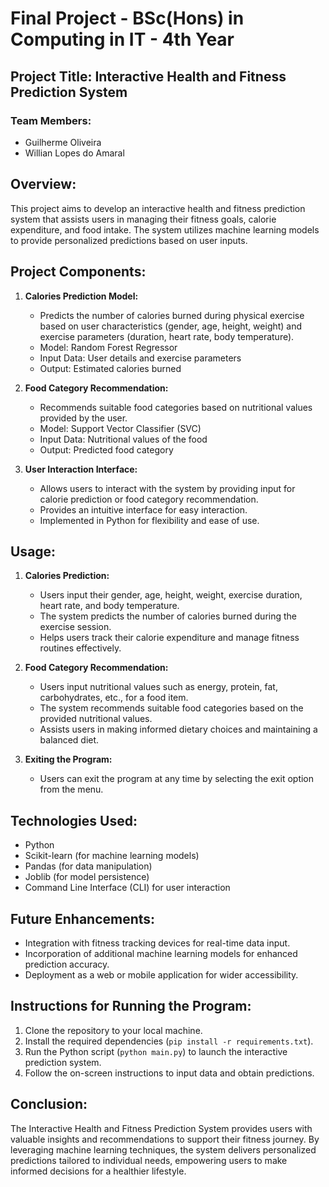 # Final Project - BSc(Hons) in Computing in IT - 4th Year

## Project Title: Interactive Health and Fitness Prediction System

### Team Members:
- Guilherme Oliveira
- Willian Lopes do Amaral

## Overview:
This project aims to develop an interactive health and fitness prediction system that assists users in managing their fitness goals, calorie expenditure, and food intake. The system utilizes machine learning models to provide personalized predictions based on user inputs.

## Project Components:
1. **Calories Prediction Model:**
    - Predicts the number of calories burned during physical exercise based on user characteristics (gender, age, height, weight) and exercise parameters (duration, heart rate, body temperature).
    - Model: Random Forest Regressor
    - Input Data: User details and exercise parameters
    - Output: Estimated calories burned
    
2. **Food Category Recommendation:**
    - Recommends suitable food categories based on nutritional values provided by the user.
    - Model: Support Vector Classifier (SVC)
    - Input Data: Nutritional values of the food
    - Output: Predicted food category
    
3. **User Interaction Interface:**
    - Allows users to interact with the system by providing input for calorie prediction or food category recommendation.
    - Provides an intuitive interface for easy interaction.
    - Implemented in Python for flexibility and ease of use.
    
## Usage:
1. **Calories Prediction:**
    - Users input their gender, age, height, weight, exercise duration, heart rate, and body temperature.
    - The system predicts the number of calories burned during the exercise session.
    - Helps users track their calorie expenditure and manage fitness routines effectively.

2. **Food Category Recommendation:**
    - Users input nutritional values such as energy, protein, fat, carbohydrates, etc., for a food item.
    - The system recommends suitable food categories based on the provided nutritional values.
    - Assists users in making informed dietary choices and maintaining a balanced diet.

3. **Exiting the Program:**
    - Users can exit the program at any time by selecting the exit option from the menu.

## Technologies Used:
- Python
- Scikit-learn (for machine learning models)
- Pandas (for data manipulation)
- Joblib (for model persistence)
- Command Line Interface (CLI) for user interaction

## Future Enhancements:
- Integration with fitness tracking devices for real-time data input.
- Incorporation of additional machine learning models for enhanced prediction accuracy.
- Deployment as a web or mobile application for wider accessibility.

## Instructions for Running the Program:
1. Clone the repository to your local machine.
2. Install the required dependencies (`pip install -r requirements.txt`).
3. Run the Python script (`python main.py`) to launch the interactive prediction system.
4. Follow the on-screen instructions to input data and obtain predictions.

## Conclusion:
The Interactive Health and Fitness Prediction System provides users with valuable insights and recommendations to support their fitness journey. By leveraging machine learning techniques, the system delivers personalized predictions tailored to individual needs, empowering users to make informed decisions for a healthier lifestyle.

